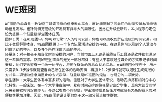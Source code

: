 # WE班团
  
	WE班团的前身是一款对应于特定班级的信息发布平台，原功能便利了同学们的时间安排与班级活动信息发布。但针对特定班级的开发具有非常大的局限性，因此在升级更新后，本小程序的定位设为提供一个轻量级学生团体日历。		
	团体日历：在WE班团中，你可以记录个人的时间安排，你也可以接收到所在班级的时间安排，相比于微信群聊本身，WE班团提供了一个专门记录活动安排的平台。在这里你可以看到个人活动与团体活动的整合，以及多个所在团体活动的整合。		
	轻量级：对于擅长于精细化时间安排的用户，当前市面上无论是纸质日历工具还是软件都能满足这一群体的需求。然而WE班团面向的是另一部分群体：有些人不喜欢通过媒介的方式来记录时间安排，他们更希望有一个统一的平台，将所在群体的信息自动地汇总。在WE班团小程序中，用户只需要0-1步操作就能查看自己所在团体的活动安排，再加上1-2步操作就可以通过生成海报的方式将一项活动信息用图片的方式存储。轻量级是WE班团的定位，也是它的一项优势。		
	学生团体：大学生团体有丰富多彩的活动，但是对于大学生团体来说，活动安排具有相对的中心化特性。一般来说，在一个大学生班级中，发布时间安排的往往是少部分学生，其余大部分同学只需要接收时间安排即可。与办公场景不同的是，学生活动信息往往对功能没有太高的要求而对便捷性更加注重。因此，WE班团的设计更倾向于这一部分弱连接性群体。		


